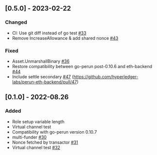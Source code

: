 ## [0.5.0] - 2023-02-22
### Changed
- CI: Use git diff instead of go test [#33]
- Remove IncreaseAllowance & add shared nonce [#43]

### Fixed
- Asset.UnmarshallBinary [#36]
- Restore compatibility between go-perun post-0.10.6 and eth-backend [#44]
- Include settle secondary [#47] (https://github.com/hyperledger-labs/perun-eth-backend/pull/47)

[#33]: https://github.com/hyperledger-labs/perun-eth-backend/pull/33
[#36]: https://github.com/hyperledger-labs/perun-eth-backend/pull/36
[#43]: https://github.com/hyperledger-labs/perun-eth-backend/pull/43
[#44]: https://github.com/hyperledger-labs/perun-eth-backend/pull/44
[#47]: https://github.com/hyperledger-labs/perun-eth-backend/pull/47

## [0.1.0] - 2022-08.26
### Added
- Role setup variable length
- Virtual channel test
- Compatibility with go-perun version 0.10.7
- multi-funder [#30]
- Nonce fetched by transactor [#31]
- Virtual channel test [#32]


[#3]: https://github.com/hyperledger-labs/perun-eth-backend/pull/3
[#18]: https://github.com/hyperledger-labs/perun-eth-backend/pull/18
[#19]: https://github.com/hyperledger-labs/perun-eth-backend/pull/19
[#21]: https://github.com/hyperledger-labs/perun-eth-backend/pull/21
[#26]: https://github.com/hyperledger-labs/perun-eth-backend/pull/26
[#29]: https://github.com/hyperledger-labs/perun-eth-backend/pull/29
[#30]: https://github.com/hyperledger-labs/perun-eth-backend/pull/30
[#31]: https://github.com/hyperledger-labs/perun-eth-backend/pull/31
[#32]: https://github.com/hyperledger-labs/perun-eth-backend/pull/32
